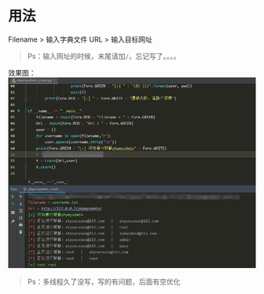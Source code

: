 # 用法
Filename > 输入字典文件
URL > 输入目标网址
> Ps：输入网址的时候，末尾请加`/`，忘记写了。。。。

效果图：
![](1.png)

> Ps：多线程久了没写，写的有问题，后面有空优化
